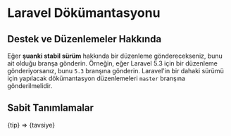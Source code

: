 # Laravel Dökümantasyonu

## Destek ve Düzenlemeler Hakkında

Eğer **şuanki stabil sürüm** hakkında bir düzenleme gönderecekseniz, bunu ait olduğu branşa gönderin. Örneğin, eğer Laravel 5.3 için bir düzenleme gönderiyorsanız, bunu `5.3` branşına gönderin. Laravel'in bir dahaki sürümü için yapılacak dökümantasyon düzenlemeleri `master` branşına gönderilmelidir.

## Sabit Tanımlamalar
{tip} => {tavsiye}
